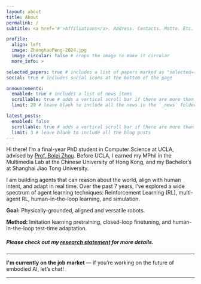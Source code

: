 ```yaml
---
layout: about
title: About
permalink: /
subtitle: <a href='#'>Affiliations</a>. Address. Contacts. Motto. Etc.

profile:
  align: left
  image: ZhenghaoPeng-2024.jpg
  image_circular: false # crops the image to make it circular
  more_info: >

selected_papers: true # includes a list of papers marked as "selected={true}"
social: true # includes social icons at the bottom of the page

announcements:
  enabled: true # includes a list of news items
  scrollable: true # adds a vertical scroll bar if there are more than 3 news items
  limit: 20 # leave blank to include all the news in the `_news` folder

latest_posts:
  enabled: false
  scrollable: true # adds a vertical scroll bar if there are more than 3 new posts items
  limit: 3 # leave blank to include all the blog posts
---
```


<p>    </p>

Hi there! I’m a final-year PhD student in Computer Science at UCLA, advised by [Prof. Bolei Zhou](https://boleizhou.github.io). 
Before UCLA, I earned my MPhil in the Multimedia Lab at the Chinese University of Hong Kong, and my Bachelor’s at Shanghai Jiao Tong University.


I am building agents that can reason about the world, align with human intent, and adapt in real time. 
Over the past 7 years, I’ve explored a wide spectrum of agent learning techniques: Reinforcement Learning (RL), multi-agent RL, human-in-the-loop learning, and simulation.

**Goal:** Physically-grounded, aligned and versatile robots.

**Method:** 
Imitation learning pretraining, 
closed-loop finetuning, and
human-in-the-loop test-time adaptation.

##### Please check out my **[research statement](research)** for more details.

---

<!--
I believe in:

* **Clear agendas & shared values**: I thrive in mission-driven teams working toward a common goal.
* **Positive societal impact**: I want to build robots that benefit everyone — rich or poor, East or West.
* **Open-minded, truth-seeking collaboration**: I value environments that welcome debate, challenge assumptions, and unite to execute once aligned.
* **Longtermism**: Let’s build the kind of robots that will be welcomed a hundred years from now — and do the work now that enables that future.
-->


**I'm currently on the job market** — if you’re working on the future of embodied AI, let’s chat!

---


<!--
Why you need to hire me?

1. I am an expert in RL. I've been doing and teaching RL for 7 years. I've worked on a various spectum of agent learning problems: multi-agent RL, human-in-the-loop learning, and large-scale RL.
2. I am a robotics enthusiast. I like building things that you can interact with. I have insights on what to do next: physically grounded AI, new VLA architecture that supports both system 1 fast reaction and system 2 deep thinking.
3. I am a skilled programmer. I've built a driving simulator that has be widely used in the community. Checkout my github commit history.
4. I am a good communicator and I am a good team member.

What I want from the team?

1. I want the team to have a clear agenda and core values. I enjoy working with others who share the same vision and values, even though I am not the first author somewhat.
2. I want the robot we built benefits the majority. Robots that deprive people of their jobs, or robots that are not safe to use, are not the robots I want to build.
3. I want the team to be open-minded and inclusive. I want to work with people who are willing to listen to different opinions and ideas, and who are not afraid to challenge the status quo.
-->
